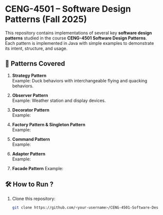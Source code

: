# CENG-4501 – Software Design Patterns (Fall 2025)

This repository contains implementations of several key **software design patterns** studied in the course **CENG-4501 Software Design Patterns**.  
Each pattern is implemented in Java with simple examples to demonstrate its intent, structure, and usage.

## 📂 Patterns Covered

1. **Strategy Pattern**  
   Example: Duck behaviors with interchangeable flying and quacking behaviors.

2. **Observer Pattern**  
   Example: Weather station and display devices.

3. **Decorator Pattern**  
   Example:

4. **Factory Pattern & Singleton Pattern**  
   Example:

6. **Command Pattern**  
   Example:

7. **Adapter Pattern**  
   Example:

8. **Facade Pattern** 
    Example:

## 🛠️ How to Run ?

1. Clone this repository:
   ```bash
   git clone https://github.com/<your-username>/CENG-4501-Software-Design-Patterns.git
